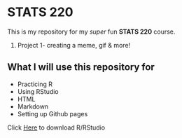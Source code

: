 # STATS 220
This is my repository for my *super* fun **STATS 220** course.
1. Project 1- creating a meme, gif & more!

## What I will use this repository for
* Practicing R
* Using RStudio 
* HTML
* Markdown
* Setting up Github pages

Click [Here](https://www.r-project.org/) to download R/RStudio
